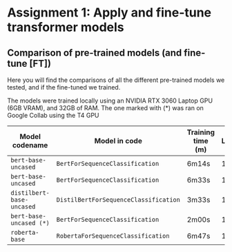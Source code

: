 # Assignment 1: Apply and fine-tune transformer models​

## Comparison of pre-trained models (and fine-tune [FT])

Here you will find the comparisons of all the different pre-trained models we tested, and if the fine-tuned we trained.

The models were trained locally using an NVIDIA RTX 3060 Laptop GPU (6GB VRAM), and 32GB of RAM. The one marked with (*) was ran on Google Collab using the T4 GPU

| Model codename            | Model in code                         | Training time (m) | (FT) Learning Rate | (FT) Epochs | (FT) Batch size | Test Accuracy | Test Loss Test | F1 Score |
| ------------------------- | ------------------------------------- | ----------------- | ------------------ | ----------- | --------------- | ------------- | -------------- | -------- |
| `bert-base-uncased`       | `BertForSequenceClassification`       | 6m14s             | 1e-5               | 3           | 32              | 0.879         | 0.395          | 0.879    |
| `bert-base-uncased`       | `BertForSequenceClassification`       | 6m33s             | 1e-5               | 3           | 16              | 0.901         | 0.344          | 0.901    |
| `distilbert-base-uncased` | `DistilBertForSequenceClassification` | 3m33s             | 1e-5               | 3           | 16              | 0.891         | 0.352          | 0.891    |
| `bert-base-uncased (*)`   | `BertForSequenceClassification`       | 2m00s             | 1e-5               | 3           | 32              | 0.724         | 1.016          | 0.715    |
| `roberta-base`            | `RobertaForSequenceClassification`    | 6m47s             | 1e-5               | 3           | 16              | 0.850         | 0.451          | 0.850    |